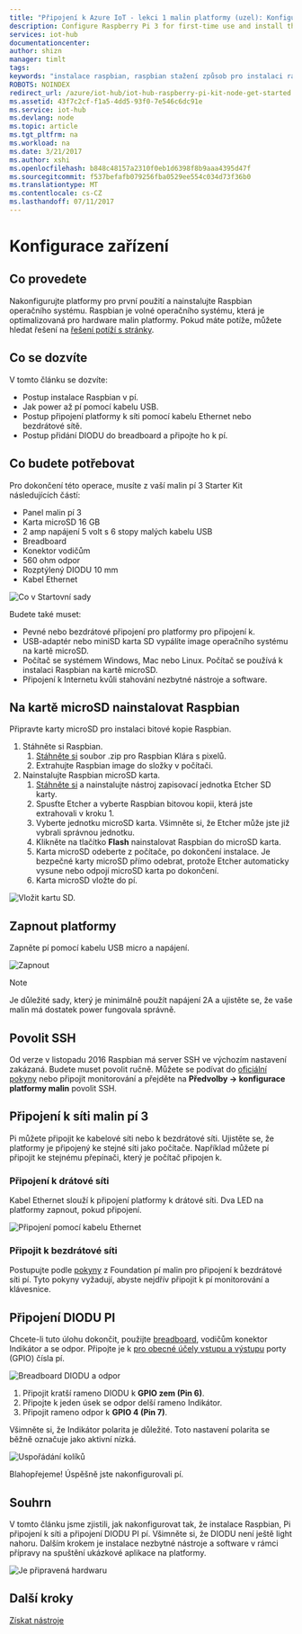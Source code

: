 ```yaml
---
title: "Připojení k Azure IoT - lekci 1 malin platformy (uzel): Konfigurace zařízení | Microsoft Docs"
description: Configure Raspberry Pi 3 for first-time use and install the Raspbian OS, a free operating system that is optimized for the Raspberry Pi hardware.
services: iot-hub
documentationcenter: 
author: shizn
manager: timlt
tags: 
keywords: "instalace raspbian, raspbian stažení způsob pro instalaci raspbian, raspbian instalační program, instalace raspbian Malinová platformy, malinová pí instalace operačního systému, malinová pí sd karty instalace, malin pí připojení, připojení k Malinová pi, malinová pí připojení"
ROBOTS: NOINDEX
redirect_url: /azure/iot-hub/iot-hub-raspberry-pi-kit-node-get-started
ms.assetid: 43f7c2cf-f1a5-4dd5-93f0-7e546c6dc91e
ms.service: iot-hub
ms.devlang: node
ms.topic: article
ms.tgt_pltfrm: na
ms.workload: na
ms.date: 3/21/2017
ms.author: xshi
ms.openlocfilehash: b848c48157a2310f0eb1d6398f8b9aaa4395d47f
ms.sourcegitcommit: f537befafb079256fba0529ee554c034d73f36b0
ms.translationtype: MT
ms.contentlocale: cs-CZ
ms.lasthandoff: 07/11/2017
---
```

# <a name="configure-your-device"></a>Konfigurace zařízení
## <a name="what-you-will-do"></a>Co provedete
Nakonfigurujte platformy pro první použití a nainstalujte Raspbian operačního systému. Raspbian je volné operačního systému, která je optimalizovaná pro hardware malin platformy. Pokud máte potíže, můžete hledat řešení na [řešení potíží s stránky](iot-hub-raspberry-pi-kit-node-troubleshooting.md).

## <a name="what-you-will-learn"></a>Co se dozvíte
V tomto článku se dozvíte:

* Postup instalace Raspbian v pí.
* Jak power až pí pomocí kabelu USB.
* Postup připojení platformy k síti pomocí kabelu Ethernet nebo bezdrátové sítě.
* Postup přidání DIODU do breadboard a připojte ho k pí.

## <a name="what-you-will-need"></a>Co budete potřebovat
Pro dokončení této operace, musíte z vaší malin pí 3 Starter Kit následujících částí:

* Panel malin pí 3
* Karta microSD 16 GB
* 2 amp napájení 5 volt s 6 stopy malých kabelu USB
* Breadboard
* Konektor vodičům
* 560 ohm odpor
* Rozptýlený DIODU 10 mm
* Kabel Ethernet

![Co v Startovní sady](media/iot-hub-raspberry-pi-lessons/lesson1/starter_kit.jpg)

Budete také muset:

* Pevné nebo bezdrátové připojení pro platformy pro připojení k.
* USB-adaptér nebo miniSD karta SD vypálíte image operačního systému na kartě microSD.
* Počítač se systémem Windows, Mac nebo Linux. Počítač se používá k instalaci Raspbian na kartě microSD.
* Připojení k Internetu kvůli stahování nezbytné nástroje a software.

## <a name="install-raspbian-on-the-microsd-card"></a>Na kartě microSD nainstalovat Raspbian
Připravte karty microSD pro instalaci bitové kopie Raspbian.

1. Stáhněte si Raspbian.
   1. [Stáhněte si](https://www.raspberrypi.org/downloads/raspbian/) soubor .zip pro Raspbian Klára s pixelů.
   2. Extrahujte Raspbian image do složky v počítači.
2. Nainstalujte Raspbian microSD karta.
   1. [Stáhněte si](https://www.etcher.io) a nainstalujte nástroj zapisovací jednotka Etcher SD karty.
   2. Spusťte Etcher a vyberte Raspbian bitovou kopii, která jste extrahovali v kroku 1.
   3. Vyberte jednotku microSD karta.
      Všimněte si, že Etcher může jste již vybrali správnou jednotku.
   4. Klikněte na tlačítko **Flash** nainstalovat Raspbian do microSD karta.
   5. Karta microSD odeberte z počítače, po dokončení instalace.
      Je bezpečné karty microSD přímo odebrat, protože Etcher automaticky vysune nebo odpojí microSD karta po dokončení.
   6. Karta microSD vložte do pí.

![Vložit kartu SD.](media/iot-hub-raspberry-pi-lessons/lesson1/insert_sdcard.jpg)

## <a name="turn-on-pi"></a>Zapnout platformy
Zapněte pí pomocí kabelu USB micro a napájení.

![Zapnout](media/iot-hub-raspberry-pi-lessons/lesson1/micro_usb_power_on.jpg)

> [!NOTE]
> Je důležité sady, který je minimálně použít napájení 2A a ujistěte se, že vaše malin má dostatek power fungovala správně.

## <a name="enable-ssh"></a>Povolit SSH
Od verze v listopadu 2016 Raspbian má server SSH ve výchozím nastavení zakázaná. Budete muset povolit ručně. Můžete se podívat do [oficiální pokyny](https://www.raspberrypi.org/documentation/remote-access/ssh/) nebo připojit monitorování a přejděte na **Předvolby -> konfigurace platformy malin** povolit SSH.

## <a name="connect-raspberry-pi-3-to-the-network"></a>Připojení k síti malin pí 3
Pi můžete připojit ke kabelové síti nebo k bezdrátové síti. Ujistěte se, že platformy je připojený ke stejné síti jako počítače. Například můžete pí připojit ke stejnému přepínači, který je počítač připojen k.

### <a name="connect-to-a-wired-network"></a>Připojení k drátové síti
Kabel Ethernet slouží k připojení platformy k drátové síti. Dva LED na platformy zapnout, pokud připojení.

![Připojení pomocí kabelu Ethernet](media/iot-hub-raspberry-pi-lessons/lesson1/connect_ethernet.jpg)

### <a name="connect-to-a-wireless-network"></a>Připojit k bezdrátové síti
Postupujte podle [pokyny](https://www.raspberrypi.org/learning/software-guide/wifi/) z Foundation pí malin pro připojení k bezdrátové síti pí. Tyto pokyny vyžadují, abyste nejdřív připojit k pí monitorování a klávesnice.

## <a name="connect-the-led-to-pi"></a>Připojení DIODU PI
Chcete-li tuto úlohu dokončit, použijte [breadboard](https://learn.sparkfun.com/tutorials/how-to-use-a-breadboard), vodičům konektor Indikátor a se odpor. Připojte je k [pro obecné účely vstupu a výstupu](https://www.raspberrypi.org/documentation/usage/gpio/) porty (GPIO) čísla pí.

![Breadboard DIODU a odpor](media/iot-hub-raspberry-pi-lessons/lesson1/breadboard_led_resistor.jpg)

1. Připojit kratší rameno DIODU k **GPIO zem (Pin 6)**.
2. Připojte k jeden úsek se odpor delší rameno Indikátor.
3. Připojit rameno odpor k **GPIO 4 (Pin 7)**.

Všimněte si, že Indikátor polarita je důležité. Toto nastavení polarita se běžně označuje jako aktivní nízká.

![Uspořádání kolíků](media/iot-hub-raspberry-pi-lessons/lesson1/pinout_breadboard.png)

Blahopřejeme! Úspěšně jste nakonfigurovali pí.

## <a name="summary"></a>Souhrn
V tomto článku jsme zjistili, jak nakonfigurovat tak, že instalace Raspbian, Pi připojení k síti a připojení DIODU PI pí. Všimněte si, že DIODU není ještě light nahoru. Dalším krokem je instalace nezbytné nástroje a software v rámci přípravy na spuštění ukázkové aplikace na platformy.

![Je připravená hardwaru](media/iot-hub-raspberry-pi-lessons/lesson1/hardware_ready.jpg)

## <a name="next-steps"></a>Další kroky
[Získat nástroje](iot-hub-raspberry-pi-kit-node-lesson1-get-the-tools-win32.md)

